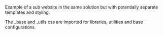 ﻿Example of a sub website in the same solution but with potentially separate templates and styling.

The _base and _utils css are imported for libraries, utilities and base configurations.